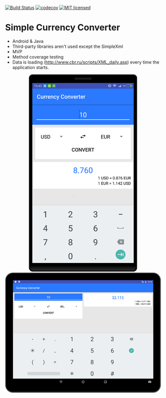 [![Build Status](https://travis-ci.org/envoy93/CurrencyConverter.svg?branch=master)](https://travis-ci.org/envoy93/CurrencyConverter)
[![codecov](https://codecov.io/gh/envoy93/CurrencyConverter/branch/master/graph/badge.svg)](https://codecov.io/gh/envoy93/CurrencyConverter)
[![MIT licensed](https://img.shields.io/badge/license-MIT-blue.svg)](https://raw.githubusercontent.com/envoy93/CurrencyConverter/master/LICENSE)

# Simple Currency Converter
- Android & Java
- Third-party libraries aren't used except the SimpleXml
- MVP
- Method coverage testing
- Data is loading (http://www.cbr.ru/scripts/XML_daily.asp) every time the application starts. 
<center>
<img src="https://github.com/envoy93/CurrencyConverter/blob/master/img/phone.png" width="350"></br>
<img src="https://github.com/envoy93/CurrencyConverter/blob/master/img/tablet.png" width="600">
</center>
